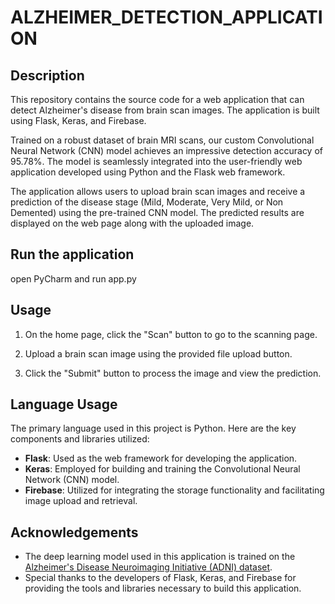 # ALZHEIMER_DETECTION_APPLICATION

## Description
This repository contains the source code for a web application that can detect Alzheimer's disease from brain scan images. The application is built using Flask, Keras, and Firebase.

Trained on a robust dataset of brain MRI scans, our custom Convolutional Neural Network (CNN) model achieves an impressive detection accuracy of 95.78%. The model is seamlessly integrated into the user-friendly web application developed using Python and the Flask web framework.

The application allows users to upload brain scan images and receive a prediction of the disease stage (Mild, Moderate, Very Mild, or Non Demented) using the pre-trained CNN model. The predicted results are displayed on the web page along with the uploaded image.

## Run the application
 open PyCharm and run app.py 

## Usage
1. On the home page, click the "Scan" button to go to the scanning page.

2. Upload a brain scan image using the provided file upload button.

3. Click the "Submit" button to process the image and view the prediction.

## Language Usage
The primary language used in this project is Python. Here are the key components and libraries utilized:

- **Flask**: Used as the web framework for developing the application.
- **Keras**: Employed for building and training the Convolutional Neural Network (CNN) model.
- **Firebase**: Utilized for integrating the storage functionality and facilitating image upload and retrieval.

## Acknowledgements
- The deep learning model used in this application is trained on the [Alzheimer's Disease Neuroimaging Initiative (ADNI) dataset](http://adni.loni.usc.edu/).
- Special thanks to the developers of Flask, Keras, and Firebase for providing the tools and libraries necessary to build this application.
